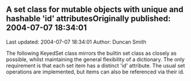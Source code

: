 ## A set class for mutable objects with unique and hashable 'id' attributesOriginally published: 2004-07-07 18:34:01 
Last updated: 2004-07-07 18:34:01 
Author: Duncan Smith 
 
The following KeyedSet class mirrors the builtin set class as closely as possible, whilst maintaining the general flexibility of a dictionary.  The only requirement is that each set item has a distinct 'id' attribute.  The usual set operations are implemented, but items can also be referenced via their id.